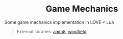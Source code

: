 <center>

# Game Mechanics
</center>
Some game mechanics implementation in LÖVE × Lua

> External libraries: [anim8](https://github.com/kikito/anim8), [windfield](https://github.com/a327ex/windfield)
